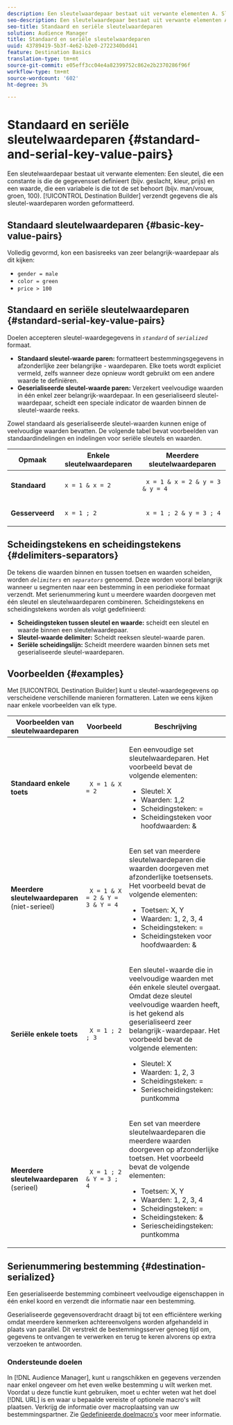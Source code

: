 ```yaml
---
description: Een sleutelwaardepaar bestaat uit verwante elementen A. Sleutel, die een constante is die de gegevensset definieert (bijv. geslacht, kleur, prijs) en een waarde, die een variabele is die tot de reeks behoort (bijv. man/vrouw, groen, 100). De Bouwer van de bestemming verzendt gegevens die als zeer belangrijk-waardeparen worden geformatteerd.
seo-description: Een sleutelwaardepaar bestaat uit verwante elementen A. Sleutel, die een constante is die de gegevensset definieert (bijv. geslacht, kleur, prijs) en een waarde, die een variabele is die tot de reeks behoort (bijv. man/vrouw, groen, 100). De Bouwer van de bestemming verzendt gegevens die als zeer belangrijk-waardeparen worden geformatteerd.
seo-title: Standaard en seriële sleutelwaardeparen
solution: Audience Manager
title: Standaard en seriële sleutelwaardeparen
uuid: 43789419-5b3f-4e62-b2e0-2722340bdd41
feature: Destination Basics
translation-type: tm+mt
source-git-commit: e05eff3cc04e4a82399752c862e2b2370286f96f
workflow-type: tm+mt
source-wordcount: '602'
ht-degree: 3%

---
```



# Standaard en seriële sleutelwaardeparen {#standard-and-serial-key-value-pairs}

Een sleutelwaardepaar bestaat uit verwante elementen: Een sleutel, die een constante is die de gegevensset definieert (bijv. geslacht, kleur, prijs) en een waarde, die een variabele is die tot de set behoort (bijv. man/vrouw, groen, 100). [!UICONTROL Destination Builder] verzendt gegevens die als sleutel-waardeparen worden geformatteerd.

## Standaard sleutelwaardeparen {#basic-key-value-pairs}

Volledig gevormd, kon een basisreeks van zeer belangrijk-waardepaar als dit kijken:

* `gender = male`
* `color = green`
* `price > 100`

## Standaard en seriële sleutelwaardeparen {#standard-serial-key-value-pairs}

Doelen accepteren sleutel-waardegegevens in *`standard`* of *`serialized`* formaat.

* **Standaard sleutel-waarde paren:** formatteert bestemmingsgegevens in afzonderlijke zeer belangrijke - waardeparen. Elke toets wordt expliciet vermeld, zelfs wanneer deze opnieuw wordt gebruikt om een andere waarde te definiëren.
* **Geserialiseerde sleutel-waarde paren:** Verzekert veelvoudige waarden in één enkel zeer belangrijk-waardepaar. In een geserialiseerd sleutel-waardepaar, scheidt een speciale indicator de waarden binnen de sleutel-waarde reeks.

Zowel standaard als geserialiseerde sleutel-waarden kunnen enige of veelvoudige waarden bevatten. De volgende tabel bevat voorbeelden van standaardindelingen en indelingen voor seriële sleutels en waarden.

<table id="table_7895B1E800934117A19A96380F0CF91B"> 
 <thead> 
  <tr> 
   <th colname="col1" class="entry"> Opmaak </th>
   <th colname="col2" class="entry"> Enkele sleutelwaardeparen </th>
   <th colname="col3" class="entry"> Meerdere sleutelwaardeparen </th>
  </tr>
 </thead>
 <tbody> 
  <tr> 
   <td colname="col1"> <p> <b>Standaard</b> </p> </td>
   <td colname="col2"> <p> <code> x = 1 &amp; x = 2 </code> </p> </td>
   <td colname="col3"> <p> <code> x = 1 &amp; x = 2 &amp; y = 3 &amp; y = 4 </code> </p> </td>
  </tr>
  <tr> 
   <td colname="col1"> <p> <b>Gesserveerd</b> </p> </td> 
   <td colname="col2"> <p> <code> x = 1 ; 2 </code> </p> </td> 
   <td colname="col3"> <p> <code> x = 1 ; 2 &amp; y = 3 ; 4 </code> </p> </td>
  </tr>
 </tbody>
</table>

## Scheidingstekens en scheidingstekens {#delimiters-separators}

De tekens die waarden binnen en tussen toetsen en waarden scheiden, worden *`delimiters`* en *`separators`* genoemd. Deze worden vooral belangrijk wanneer u segmenten naar een bestemming in een periodieke formaat verzendt. Met serienummering kunt u meerdere waarden doorgeven met één sleutel en sleutelwaardeparen combineren. Scheidingstekens en scheidingstekens worden als volgt gedefinieerd:

* **Scheidingsteken tussen sleutel en waarde:** scheidt een sleutel en waarde binnen een sleutelwaardepaar.
* **Sleutel-waarde delimiter:** Scheidt reeksen sleutel-waarde paren.
* **Seriële scheidingslijn:** Scheidt meerdere waarden binnen sets met geserialiseerde sleutel-waardeparen.

## Voorbeelden {#examples}

Met [!UICONTROL Destination Builder] kunt u sleutel-waardegegevens op verscheidene verschillende manieren formatteren. Laten we eens kijken naar enkele voorbeelden van elk type.

<table id="table_C2FBDC887C8C4CC88B1B2A7CF8E2795F"> 
 <thead> 
  <tr> 
   <th colname="col1" class="entry"> Voorbeelden van sleutelwaardeparen </th> 
   <th colname="col2" class="entry"> Voorbeeld </th> 
   <th colname="col3" class="entry"> Beschrijving </th> 
  </tr> 
 </thead>
 <tbody> 
  <tr> 
   <td colname="col1"> <p> <b>Standaard enkele toets</b> </p> </td> 
   <td colname="col2"> <p> <code> X = 1 &amp; X = 2 </code> </p> </td> 
   <td colname="col3"> <p>Een eenvoudige set sleutelwaardeparen. Het voorbeeld bevat de volgende elementen: </p> 
    <ul id="ul_28C0CB005B264373926CA5D7418EE845"> 
     <li id="li_B6D300DBA9064F0BA743BA9B04339511">Sleutel: X </li> 
     <li id="li_9A1C98D5C9124FF1B4F032668576C03A">Waarden: 1,2 </li> 
     <li id="li_1D2828328E554176846C94F6140C0CBF">Scheidingsteken: = </li> 
     <li id="li_0C6A70A0D9534611ACC98A0FD3693587">Scheidingsteken voor hoofdwaarden: &amp; </li> 
    </ul> </td> 
  </tr> 
  <tr> 
   <td colname="col1"> <p> <b>Meerdere sleutelwaardeparen</b>  (niet-serieel) </p> </td> 
   <td colname="col2"> <p> <code> X = 1 &amp; X = 2 &amp; Y = 3 &amp; Y = 4 </code> </p> </td> 
   <td colname="col3"> <p>Een set van meerdere sleutelwaardeparen die waarden doorgeven met afzonderlijke toetsensets. Het voorbeeld bevat de volgende elementen: </p> 
    <ul id="ul_7FB22A43B435463D9F209067FF2C3619"> 
     <li id="li_7487657F6C2F48F5A4C4C9F9E8FB3B4B">Toetsen: X, Y </li> 
     <li id="li_B828CF81DAB8443FBB2EDF6538A63B3C">Waarden: 1, 2, 3, 4 </li> 
     <li id="li_EA4C95F6C93D435EB79237E38CE6F011">Scheidingsteken: = </li> 
     <li id="li_45984AE2B581498299054BA5276D461D">Scheidingsteken voor hoofdwaarden: &amp; </li> 
    </ul> </td> 
  </tr> 
  <tr> 
   <td colname="col1"> <p> <b>Seriële enkele toets</b> </p> </td> 
   <td colname="col2"> <p> <code> X = 1 ; 2 ; 3 </code> </p> </td> 
   <td colname="col3"> <p>Een sleutel-waarde die in veelvoudige waarden met één enkele sleutel overgaat. Omdat deze sleutel veelvoudige waarden heeft, is het gekend als geserialiseerd zeer belangrijk-waardepaar. Het voorbeeld bevat de volgende elementen: </p> 
    <ul id="ul_69C4C662B9BD4F77BB940D921B316CCF"> 
     <li id="li_718BEC527E69417C9F88D3DBD3357A28">Sleutel: X </li> 
     <li id="li_659DCBBFB4024AC2B9C4E74D2A86648D">Waarden: 1, 2, 3 </li> 
     <li id="li_9A890233C6F84085A7BD5EA4D044E3CC">Scheidingsteken: = </li> 
     <li id="li_AFC0426EA6044F8BAFD915FCB3808FBA">Seriescheidingsteken: puntkomma </li> 
    </ul> </td> 
  </tr> 
  <tr> 
   <td colname="col1"> <p> <b>Meerdere sleutelwaardeparen</b>  (serieel) </p> </td> 
   <td colname="col2"> <p> <code> X = 1 ; 2 &amp; Y = 3 ; 4 </code> </p> </td> 
   <td colname="col3"> <p>Een set van meerdere sleutelwaardeparen die meerdere waarden doorgeven op afzonderlijke toetsen. Het voorbeeld bevat de volgende elementen: </p> 
    <ul id="ul_CB50133B2E944818B9F2A0586EF69774"> 
     <li id="li_FD3D7ECC2BF046E99B1ED0B73EFE341F">Toetsen: X, Y </li> 
     <li id="li_2BADC98C4CE74BBBBA1DC446D24615AC">Waarden: 1, 2, 3, 4 </li> 
     <li id="li_4125435175AD4A43A44B980B28F32364">Scheidingsteken: = </li> 
     <li id="li_48CFC279B2514F4FB2935B05FC7F287A">Scheidingsteken: &amp; </li> 
     <li id="li_576C731F2FAF47FD92F55345CD6D36A0">Seriescheidingsteken: puntkomma </li> 
    </ul> </td> 
  </tr> 
 </tbody> 
</table>

## Serienummering bestemming {#destination-serialized}

Een geserialiseerde bestemming combineert veelvoudige eigenschappen in één enkel koord en verzendt die informatie naar een bestemming.

<!-- c_dest_serialized.xml -->

Geserialiseerde gegevensoverdracht draagt bij tot een efficiëntere werking omdat meerdere kenmerken achtereenvolgens worden afgehandeld in plaats van parallel. Dit verstrekt de bestemmingsserver genoeg tijd om, gegevens te ontvangen te verwerken en terug te keren alvorens op extra verzoeken te antwoorden.

### Ondersteunde doelen

In [!DNL Audience Manager], kunt u rangschikken en gegevens verzenden naar enkel ongeveer om het even welke bestemming u wilt werken met. Voordat u deze functie kunt gebruiken, moet u echter weten wat het doel [!DNL URL] is en waar u bepaalde vereiste of optionele macro&#39;s wilt plaatsen. Verkrijg de informatie over macroplaatsing van uw bestemmingspartner. Zie [Gedefinieerde doelmacro&#39;s](../../features/destinations/destination-macros.md#destination-macros-defined) voor meer informatie.